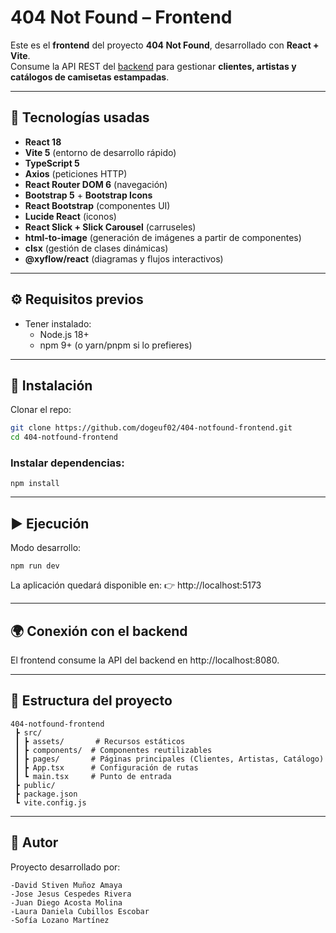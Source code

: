 # 404 Not Found – Frontend

Este es el **frontend** del proyecto **404 Not Found**, desarrollado con **React + Vite**.  
Consume la API REST del [backend](https://github.com/dogeuf02/404-notfound-backend) para gestionar **clientes, artistas y catálogos de camisetas estampadas**.

---

## 🚀 Tecnologías usadas
- **React 18**  
- **Vite 5** (entorno de desarrollo rápido)  
- **TypeScript 5**  
- **Axios** (peticiones HTTP)  
- **React Router DOM 6** (navegación)  
- **Bootstrap 5** + **Bootstrap Icons**  
- **React Bootstrap** (componentes UI)  
- **Lucide React** (iconos)  
- **React Slick + Slick Carousel** (carruseles)  
- **html-to-image** (generación de imágenes a partir de componentes)  
- **clsx** (gestión de clases dinámicas)  
- **@xyflow/react** (diagramas y flujos interactivos)  

---

## ⚙️ Requisitos previos
- Tener instalado:
  - Node.js 18+  
  - npm 9+ (o yarn/pnpm si lo prefieres)

---

## 🔧 Instalación

Clonar el repo:
```bash
git clone https://github.com/dogeuf02/404-notfound-frontend.git
cd 404-notfound-frontend

```

### Instalar dependencias:

```
npm install
```

---
## ▶️ Ejecución

Modo desarrollo:

```
npm run dev
```

La aplicación quedará disponible en:
👉 http://localhost:5173

---
## 🌍 Conexión con el backend

El frontend consume la API del backend en http://localhost:8080.

---
## 📂 Estructura del proyecto

```
404-notfound-frontend
 ┣ src/
 ┃ ┣ assets/       # Recursos estáticos
 ┃ ┣ components/  # Componentes reutilizables
 ┃ ┣ pages/       # Páginas principales (Clientes, Artistas, Catálogo)
 ┃ ┣ App.tsx      # Configuración de rutas
 ┃ ┗ main.tsx     # Punto de entrada
 ┣ public/
 ┣ package.json
 ┗ vite.config.js
```

---

## 👤 Autor

Proyecto desarrollado por:

```
-David Stiven Muñoz Amaya 
-Jose Jesus Cespedes Rivera 
-Juan Diego Acosta Molina 
-Laura Daniela Cubillos Escobar 
-Sofía Lozano Martínez
```
